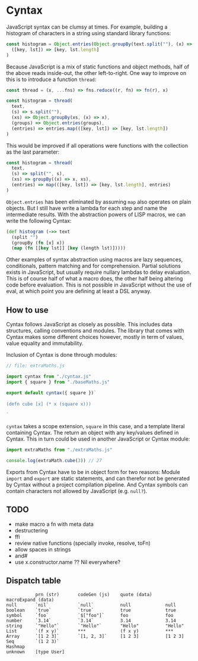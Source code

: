 # Cyntax

JavaScript syntax can be clumsy at times. For example, building a histogram of characters in a string using standard library functions:

```js
const histogram = Object.entries(Object.groupBy(text.split(""), (x) => x)).map(
  ([key, lst]) => [key, lst.length]
)
```

Because JavaScript is a mix of static functions and object methods, half of the above reads inside-out, the other left-to-right. One way to improve on this is to introduce a function `thread`:

```js
const thread = (x, ...fns) => fns.reduce((r, fn) => fn(r), x)

const histogram = thread(
  text,
  (s) => s.split(""),
  (xs) => Object.groupBy(xs, (x) => x),
  (groups) => Object.entries(groups),
  (entries) => entries.map(([key, lst]) => [key, lst.length])
)
```

This would be improved if all operations were functions with the collection as the last parameter:

```js
const histogram = thread(
  text,
  (s) => split("", s),
  (xs) => groupBy((x) => x, xs),
  (entries) => map(([key, lst]) => [key, lst.length], entries)
)
```

`Object.entries` has been eliminated by assuming `map` also operates on plain objects. But I still have write a lambda for each step and name the intermediate results. With the abstraction powers of LISP macros, we can write the following Cyntax:

```clj
(def histogram (->> text
  (split "")
  (groupBy (fn [x] x))
  (map (fn [[key lst]] [key (length lst)]))))
```

Other examples of syntax abstraction using macros are lazy sequences, conditionals, pattern matching and for comprehension. Partial solutions exists in JavaScript, but usually require nullary lambdas to delay evaluation. This is of course half of what a macro does, the other half being altering code before evaluation. This is not possible in JavaScript without the use of eval, at which point you are defining at least a DSL anyway.

## How to use

Cyntax follows JavaScript as closely as possible. This includes data structures, calling conventions and modules. The library that comes with Cyntax makes some different choices however, mostly in term of values, value equality and immutability.

Inclusion of Cyntax is done through modules:

```js
// file: extraMaths.js

import cyntax from "./cyntax.js"
import { square } from "./baseMaths.js"

export default cyntax({ square })`
 
(defn cube [x] (* x (square x)))
 
`
```

`cyntax` takes a scope extension, `square` in this case, and a template literal containing Cyntax. The return an object with any key/values defined in Cyntax. This in turn could be used in another JavaScript or Cyntax module:

```js
import extraMaths from "./extraMaths.js"

console.log(extraMath.cube(3)) // 27
```

Exports from Cyntax have to be in object form for two reasons: Module `import` and `export` are static statements, and can therefor not be generated by Cyntax without a project compilation pipeline. And Cyntax symbols can contain characters not allowed by JavaScript (e.g. `null?`).

## TODO

- make macro a fn with meta data
- destructering
- ffi
- review native functions (specially invoke, resolve, toFn)
- allow spaces in strings
- and#
- use x.constructor.name ?? Nil everywhere?

## Dispatch table

```
           prn (str)       codeGen (js)    quote (data)     macroExpand (data)
null       `nil`           `null`          null             null
boolean    `true`          `true`          true             true
symbol     `foo`           `$["foo"]`      foo              foo
number     `3.14`          `3.14`          3.14             3.14
string     `"Hello"`       `"Hello"`       "Hello"          "Hello"
List       `(f x y)`       ***             (f x y)          ***
Array      `[1 2 3]`       `[1, 2, 3]`     [1 2 3]          [1 2 3]
Seq        `(1 2 3)`
Hashmap
unknown    [type User]
```
